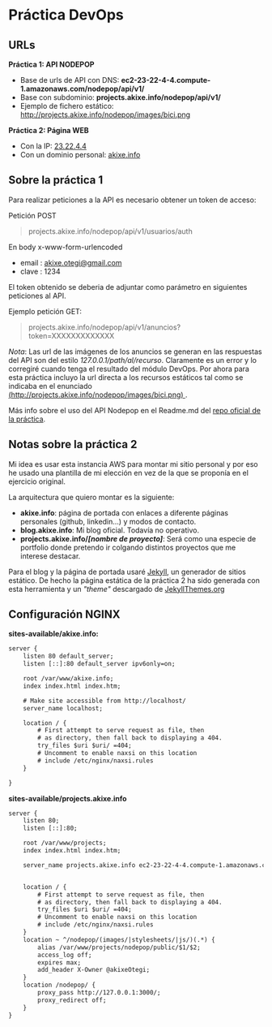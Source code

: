 # Práctica DevOps

## URLs

**Práctica 1: API NODEPOP**
- Base de urls de API con DNS: **ec2-23-22-4-4.compute-1.amazonaws.com/nodepop/api/v1/**
- Base con subdominio: **projects.akixe.info/nodepop/api/v1/**
- Ejemplo de fichero estático: [ http://projects.akixe.info/nodepop/images/bici.png ](http://projects.akixe.info/nodepop/images/bici.png)

**Práctica 2: Página WEB**
- Con la IP: [23.22.4.4](http://23.22.4.4)
- Con un dominio personal: [akixe.info](http://akixe.info)


## Sobre la práctica 1

Para realizar peticiones a la API es necesario obtener un token de acceso:

Petición POST
> projects.akixe.info/nodepop/api/v1/usuarios/auth

En body x-www-form-urlencoded
- email : akixe.otegi@gmail.com
- clave : 1234


El token obtenido se deberia de adjuntar como parámetro en siguientes peticiones al API.

Ejemplo petición GET:
> projects.akixe.info/nodepop/api/v1/anuncios?token=XXXXXXXXXXXXX

*Nota*: Las url de las imágenes de los anuncios se generan en las respuestas del API son del estilo *127.0.0.1/path/al/recurso*. Claramente es un error y lo corregiré cuando tenga el resultado del módulo DevOps. Por ahora para esta práctica incluyo la url directa a los recursos estáticos tal como se indicaba en el enunciado [ (http://projects.akixe.info/nodepop/images/bici.png) ](http://projects.akixe.info/nodepop/images/bici.png).

Más info sobre el uso del API Nodepop en el Readme.md del [repo oficial de la práctica](https://github.com/aki-KeepCoding/practica_nodepop).

## Notas sobre la práctica 2

Mi idea es  usar esta instancia AWS para montar mi sitio personal y por eso he usado una plantilla de mi elección en vez de la que se proponía en el ejercicio original.

La arquitectura que quiero montar es la siguiente:
- **akixe.info**: página de portada con enlaces a diferente páginas personales (github, linkedin...) y modos de contacto.
- **blog.akixe.info**: Mi blog oficial. Todavía no operativo.
- **projects.akixe.info/_[nombre de proyecto]_**: Será como una especie de portfolio donde pretendo ir colgando distintos proyectos que me interese destacar.


Para el blog y la página de portada usaré [Jekyll](https://jekyllrb.com/), un generador de sitios estático. De hecho la página estática de la práctica 2 ha sido generada con esta herramienta y un *"theme"* descargado de [JekyllThemes.org](http://jekyllthemes.org/)

## Configuración NGINX

**sites-available/akixe.info:**

```txt
server {
    listen 80 default_server;
    listen [::]:80 default_server ipv6only=on;

    root /var/www/akixe.info;
    index index.html index.htm;

    # Make site accessible from http://localhost/
    server_name localhost;

    location / {
        # First attempt to serve request as file, then
        # as directory, then fall back to displaying a 404.
        try_files $uri $uri/ =404;
        # Uncomment to enable naxsi on this location
        # include /etc/nginx/naxsi.rules
    }

}
```


**sites-available/projects.akixe.info**

```txt
server {
    listen 80;
    listen [::]:80;

    root /var/www/projects;
    index index.html index.htm;

    server_name projects.akixe.info ec2-23-22-4-4.compute-1.amazonaws.com;


    location / {
        # First attempt to serve request as file, then
        # as directory, then fall back to displaying a 404.
        try_files $uri $uri/ =404;
        # Uncomment to enable naxsi on this location
        # include /etc/nginx/naxsi.rules
    }
    location ~ ^/nodepop/(images/|stylesheets/|js/)(.*) {
        alias /var/www/projects/nodepop/public/$1/$2;
        access_log off;
        expires max;
        add_header X-Owner @akixeOtegi;
    }
    location /nodepop/ {
        proxy_pass http://127.0.0.1:3000/;
        proxy_redirect off;
    }
}
```

